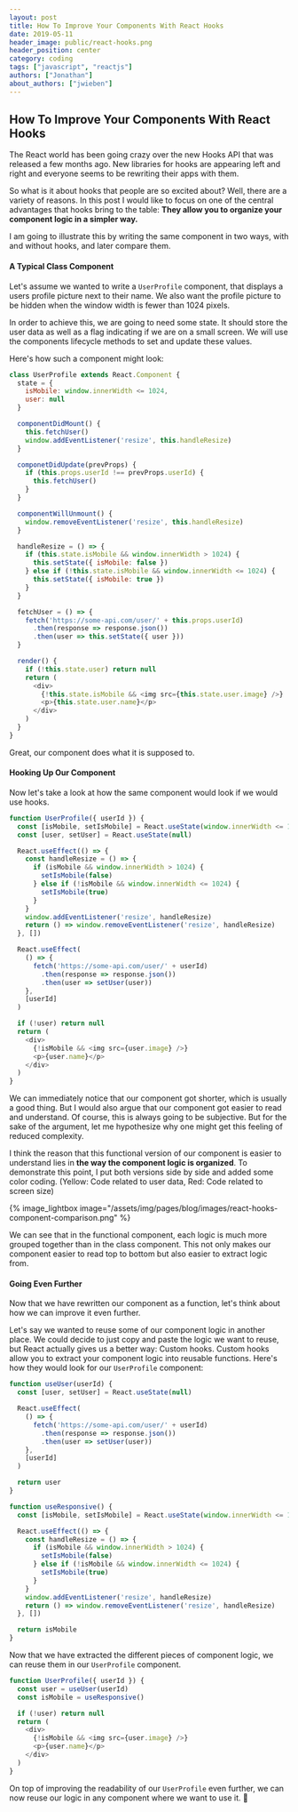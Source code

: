 ```yaml
---
layout: post
title: How To Improve Your Components With React Hooks
date: 2019-05-11
header_image: public/react-hooks.png
header_position: center
category: coding
tags: ["javascript", "reactjs"]
authors: ["Jonathan"]
about_authors: ["jwieben"]
---
```


## How To Improve Your Components With React Hooks

The React world has been going crazy over the new Hooks API that was released a few months ago. New libraries for hooks are appearing left and right and everyone seems to be rewriting their apps with them.

So what is it about hooks that people are so excited about? Well, there are a variety of reasons. In this post I would like to focus on one of the central advantages that hooks bring to the table: **They allow you to organize your component logic in a simpler way.**

I am going to illustrate this by writing the same component in two ways, with and without hooks, and later compare them.

#### A Typical Class Component

Let's assume we wanted to write a `UserProfile` component, that displays a users profile picture next to their name. We also want the profile picture to be hidden when the window width is fewer than 1024 pixels.

In order to achieve this, we are going to need some state. It should store the user data as well as a flag indicating if we are on a small screen. We will use the components lifecycle methods to set and update these values.

Here's how such a component might look:

```js
class UserProfile extends React.Component {
  state = {
    isMobile: window.innerWidth <= 1024,
    user: null
  }

  componentDidMount() {
    this.fetchUser()
    window.addEventListener('resize', this.handleResize)
  }

  componetDidUpdate(prevProps) {
    if (this.props.userId !== prevProps.userId) {
      this.fetchUser()
    }
  }

  componentWillUnmount() {
    window.removeEventListener('resize', this.handleResize)
  }

  handleResize = () => {
    if (this.state.isMobile && window.innerWidth > 1024) {
      this.setState({ isMobile: false })
    } else if (!this.state.isMobile && window.innerWidth <= 1024) {
      this.setState({ isMobile: true })
    }
  }

  fetchUser = () => {
    fetch('https://some-api.com/user/' + this.props.userId)
      .then(response => response.json())
      .then(user => this.setState({ user }))
  }

  render() {
    if (!this.state.user) return null
    return (
      <div>
        {!this.state.isMobile && <img src={this.state.user.image} />}
        <p>{this.state.user.name}</p>
      </div>
    )
  }
}
```

Great, our component does what it is supposed to.

#### Hooking Up Our Component

Now let's take a look at how the same component would look if we would use hooks.

```js
function UserProfile({ userId }) {
  const [isMobile, setIsMobile] = React.useState(window.innerWidth <= 1024)
  const [user, setUser] = React.useState(null)

  React.useEffect(() => {
    const handleResize = () => {
      if (isMobile && window.innerWidth > 1024) {
        setIsMobile(false)
      } else if (!isMobile && window.innerWidth <= 1024) {
        setIsMobile(true)
      }
    }
    window.addEventListener('resize', handleResize)
    return () => window.removeEventListener('resize', handleResize)
  }, [])

  React.useEffect(
    () => {
      fetch('https://some-api.com/user/' + userId)
        .then(response => response.json())
        .then(user => setUser(user))
    },
    [userId]
  )

  if (!user) return null
  return (
    <div>
      {!isMobile && <img src={user.image} />}
      <p>{user.name}</p>
    </div>
  )
}
```

We can immediately notice that our component got shorter, which is usually a good thing. But I would also argue that our component got easier to read and understand. Of course, this is always going to be subjective. But for the sake of the argument, let me hypothesize why one might get this feeling of reduced complexity.

I think the reason that this functional version of our component is easier to understand lies in **the way the component logic is organized**. To demonstrate this point, I put both versions side by side and added some color coding. (Yellow: Code related to user data, Red: Code related to screen size)

{% image_lightbox image="/assets/img/pages/blog/images/react-hooks-component-comparison.png" %}

We can see that in the functional component, each logic is much more grouped together than in the class component. This not only makes our component easier to read top to bottom but also easier to extract logic from.

#### Going Even Further

Now that we have rewritten our component as a function, let's think about how we can improve it even further.

Let's say we wanted to reuse some of our component logic in another place. We could decide to just copy and paste the logic we want to reuse, but React actually gives us a better way: Custom hooks. Custom hooks allow you to extract your component logic into reusable functions. Here's how they would look for our `UserProfile` component:

```js
function useUser(userId) {
  const [user, setUser] = React.useState(null)

  React.useEffect(
    () => {
      fetch('https://some-api.com/user/' + userId)
        .then(response => response.json())
        .then(user => setUser(user))
    },
    [userId]
  )

  return user
}

function useResponsive() {
  const [isMobile, setIsMobile] = React.useState(window.innerWidth <= 1024)

  React.useEffect(() => {
    const handleResize = () => {
      if (isMobile && window.innerWidth > 1024) {
        setIsMobile(false)
      } else if (!isMobile && window.innerWidth <= 1024) {
        setIsMobile(true)
      }
    }
    window.addEventListener('resize', handleResize)
    return () => window.removeEventListener('resize', handleResize)
  }, [])

  return isMobile
}
```

Now that we have extracted the different pieces of component logic, we can reuse them in our `UserProfile` component.

```js
function UserProfile({ userId }) {
  const user = useUser(userId)
  const isMobile = useResponsive()

  if (!user) return null
  return (
    <div>
      {!isMobile && <img src={user.image} />}
      <p>{user.name}</p>
    </div>
  )
}
```

On top of improving the readability of our `UserProfile` even further, we can now reuse our logic in any component where we want to use it. 🎉
